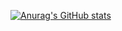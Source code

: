 
[![Anurag's GitHub stats](https://github-readme-stats.vercel.app/api?username=garf&count_private=1&include_all_commits=1&show_icons=1&show_owner=1)](https://github.com/anuraghazra/github-readme-stats)
